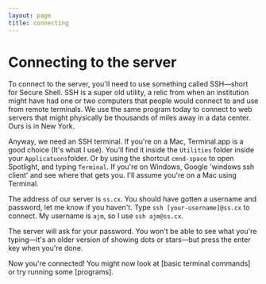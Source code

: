```yaml
---
layout: page
title: connecting
---
```


# Connecting to the server

To connect to the server, you'll need to use something called SSH—short for Secure Shell. SSH is a super old utility, a relic from when an institution might have had one or two computers that people would connect to and use from remote terminals. We use the same program today to connect to web servers that might physically be thousands of miles away in a data center. Ours is in New York.

Anyway, we need an SSH terminal. If you're on a Mac, Terminal.app is a good choice (It's what I use). You'll find it inside the `Utilities` folder inside your `Applicatuons`folder. Or by using the shortcut `cmnd-space` to open Spotlight, and typing `Terminal`. If you're on Windows, Google 'windows ssh client' and see where that gets you. I'll assume you're on a Mac using Terminal.

The address of our server is `ss.cx`. You should have gotten a username and password, let me know if you haven't. Type `ssh [your-username]@ss.cx` to connect. My username is `ajm`, so I use `ssh ajm@ss.cx`.

The server will ask for your password. You won't be able to see what you're typing—it's an older version of showing dots or stars—but press the enter key when you're done.

Now you're connected! You might now look at [basic terminal commands] or try running some [programs].

